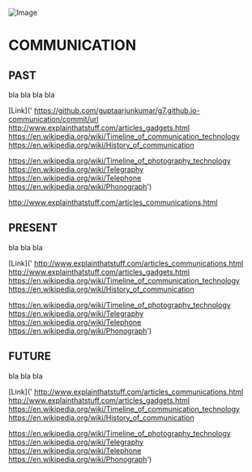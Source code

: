 ![Image](https://user-images.githubusercontent.com/35802673/36476353-b0c54be2-1723-11e8-9f03-50e5c7f001eb.png)


# COMMUNICATION












## PAST
bla bla bla bla 

[Link]('
https://github.com/guptaarjunkumar/g7.github.io-communication/commit/url
http://www.explainthatstuff.com/articles_gadgets.html
https://en.wikipedia.org/wiki/Timeline_of_communication_technology
https://en.wikipedia.org/wiki/History_of_communication

https://en.wikipedia.org/wiki/Timeline_of_photography_technology
https://en.wikipedia.org/wiki/Telegraphy
https://en.wikipedia.org/wiki/Telephone
https://en.wikipedia.org/wiki/Phonograph') 


http://www.explainthatstuff.com/articles_communications.html
[](https://github.com/guptaarjunkumar/g7.github.io-communication/commit/url)
  
  
  
  
  
  
  
  
  
  
  
  
  
  
  
  
  
  
  
  
  


## PRESENT
bla bla bla

[Link]('
http://www.explainthatstuff.com/articles_communications.html
http://www.explainthatstuff.com/articles_gadgets.html
https://en.wikipedia.org/wiki/Timeline_of_communication_technology
https://en.wikipedia.org/wiki/History_of_communication

https://en.wikipedia.org/wiki/Timeline_of_photography_technology
https://en.wikipedia.org/wiki/Telegraphy
https://en.wikipedia.org/wiki/Telephone
https://en.wikipedia.org/wiki/Phonograph') 








































## FUTURE

bla bla bla



[Link]('
http://www.explainthatstuff.com/articles_communications.html
http://www.explainthatstuff.com/articles_gadgets.html
https://en.wikipedia.org/wiki/Timeline_of_communication_technology
https://en.wikipedia.org/wiki/History_of_communication

https://en.wikipedia.org/wiki/Timeline_of_photography_technology
https://en.wikipedia.org/wiki/Telegraphy
https://en.wikipedia.org/wiki/Telephone
https://en.wikipedia.org/wiki/Phonograph') 


